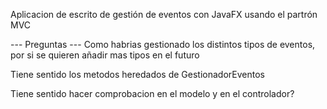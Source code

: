 Aplicacion de escrito de gestión de eventos con JavaFX usando el partrón MVC

--- Preguntas ---
Como habrias gestionado los distintos tipos de eventos, por si se quieren añadir mas tipos en el futuro <br>

Tiene sentido los metodos heredados de GestionadorEventos <br>

Tiene sentido hacer comprobacion en el modelo y en el controlador? <br>
